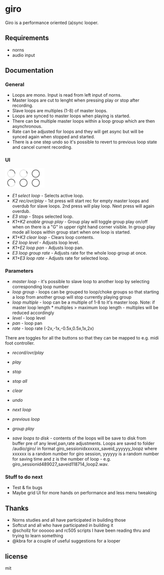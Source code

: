 # giro

Giro is a performance oriented (a)sync looper.

## Requirements

- norns
- audio input

## Documentation

### General

- Loops are mono. Input is read from left input of norns.
- Master loops are cut to lenght when pressing play or stop after recording.
- Slave loops are multiples (1-8) of master loops.
- Loops are synced to master loops when playing is started.
- There can be multiple master loops within a loop group which are then asynchronous.
- Rate can be adjusted for loops and they will get async but will be synced again when stopped and started.
- There is a one step undo so it's possible to revert to previous loop state and cancel current recording.

### UI

![giro screen](giro.png)

- *E1 select loop* - Selects active loop.
- *K2 rec/ovr/play* - 1st press will start rec for empty master loops and overdub for slave loops. 2nd press will play loop. Next press will again overdub.
- *E3 stop* - Stops selected loop.
- *K1+K2 enable group play* - Group play will toggle group play on/off when on there is a "G" in upper right hand corner visible. In group play mode all loops within group start when one loop is started.
- *K1+K3 clear loop* - Clears loop contents.
- *E2 loop level* - Adjusts loop level.
- *K1+E2 loop pan* - Adjusts loop pan.
- *E3 loop group rate* - Adjusts rate for the whole loop group at once.
- *K1+E3 loop rate* - Adjusts rate for selected loop.

### Parameters

- *master loop* - it's possible to slave loop to another loop by selecting corresponding loop number
- *loop group* - loops can be grouped to loop/choke groups so that starting a loop from another group will stop currently playing group
- *loop multiple* - loop can be a multiple of 1-8 to it's master loop. Note: if master loop length * multiples > maximum loop length - multiples will be reduced accordingly
- *level* - loop level
- *pan* - loop pan
- *rate* - loop rate (-2x,-1x,-0.5x,0.5x,1x,2x)

There are toggles for all the buttons so that they can be mapped to e.g. midi foot controller.
- *record/ovr/play*
- *play*
- *stop*
- *stop all*
- *clear*
- *undo*
- *next loop*
- *previous loop*
- *group play*

- *save loops to disk* - contents of the loops will be save to disk from buffer pre of any level,pan,rate adjustments. Loops are saved to folder /audio/giro/ in format giro_sessionidxxxxxx_saveid_yyyyyy_loopz where xxxxxx is a random number for giro session, yyyyyy is a random number for saving time and z is the number of loop - e.g. giro_sessionid489027_saveid118714_loop2.wav.


### Stuff to do next

- Test & fix bugs
- Maybe grid UI for more hands on performance and less menu tweaking

## Thanks

- Norns studies and all have participated in building those
- Softcut and all who have participated in building it
- @schollz for oooooo and rc505 scripts I have been reading thru and trying to learn something
- @kbra for a couple of useful suggestions for a looper

## license 

mit 
